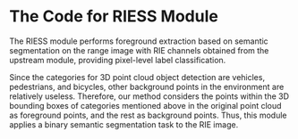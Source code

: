 # The Code for RIESS Module
The RIESS module performs foreground extraction based on semantic segmentation on the range image with RIE channels obtained from the upstream module, providing pixel-level label classification.

Since the categories for 3D point cloud object detection are vehicles, pedestrians, and bicycles, other background points in the environment are relatively useless. Therefore, our method considers the points within the 3D bounding boxes of categories mentioned above in the original point cloud as foreground points, and the rest as background points. Thus, this module applies a binary semantic segmentation task to the RIE image.
